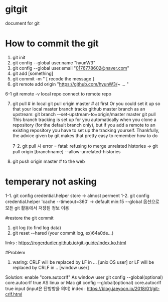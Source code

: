 # gitgit
document for git

# How to commit the git

1. git init 
2. git config --global user.name "hyunW3"
3. git config --global user.email "0176778602@naver.com"
4. git add [something]
5. git commit -m " [ recode the message ]
6. git remote add origin "https://github.com/hyunW3/~ ... "

6-1 git remote -v   local repo connect to remote repo

7. git pull # in local
  git pull origin master # at first
  Or you could set it up so that your local master branch tracks github master branch as an upstream:
  git branch --set-upstream-to=origin/master master
  git pull
  This branch tracking is set up for you automatically when you clone a repository (for the default branch only), but if you add a remote   to an existing repository you have to set up the tracking yourself. Thankfully, the advice given by git makes that pretty easy to         remember how to do
  
    7-2. git pull 시 error = fatal: refusing to merge unrelated histories
    -> git pull origin [branchname] --allow-unrelated-histories
8.  git push origin master # to the web 

# temperary not asking 
1-1. git config credential.helper store -> almost perment
1-2. git config credential.helper 'cache --timeout=360' -> default min:15
--global 옵션으로 모든 git 활동에서 저장된 정보 이용

#restore the git commit
1. git log (to find log data)
2. git reset --hared (your commit log, ex)64a0de...)

links : https://rogerdudler.github.io/git-guide/index.ko.html

#Problem 
1. waring: CRLF will be replaced by LF in ... [unix OS user]
  or LF will be replaced by CRLF in ..  [window user]
  
  Solution: enable "core.autocrlf"
  As window user 
    git config --global(optional) core.autocrlf true
  AS linux or Mac
    git config --global(optional) core.autocrlf true input (input은 단방향을 의미)
index : https://blog.jaeyoon.io/2018/01/git-crlf.html
